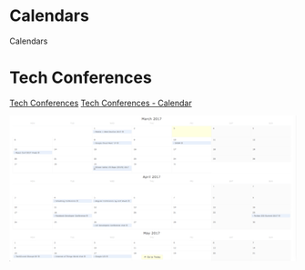 # Calendars

Calendars

# Tech Conferences

[Tech Conferences](Tech/Conferences.md)
[Tech Conferences - Calendar](https://textcal.com/textcal/tech-conferences)

<img src="https://github.com/TextCalHQ/Calendars/blob/master/Tech/Screenshot.png">